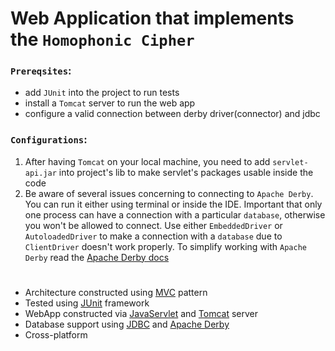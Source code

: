 [MVC]: https://en.wikipedia.org/wiki/Model%E2%80%93view%E2%80%93controller
[JUnit]: https://junit.org/junit5/
[JavaServlet]:https://docs.oracle.com/javaee/7/api/javax/servlet/Servlet.html
[JDBC]:https://docs.oracle.com/javase/tutorial/jdbc/basics/index.html
[Apache Derby]:https://db.apache.org/derby/
[Tomcat]:https://tomcat.apache.org/
[Apache Derby docs]:https://db.apache.org/derby/docs/10.15/getstart/getstartderby.pdf

# Web Application that implements the `Homophonic Cipher`

### `Prereqsites`: 
- add `JUnit` into the project to run tests
- install a `Tomcat` server to run the web app
- configure a valid connection between derby driver(connector) and jdbc

### `Configurations`:
1. After having `Tomcat` on your local machine, you need to add `servlet-api.jar` into project's lib to make servlet's packages usable inside the code
2. Be aware of several issues concerning to connecting to `Apache Derby`. You can run it either using terminal or inside the IDE. Important that only one process can have a connection with a particular `database`, otherwise you won't be allowed to connect. Use either `EmbeddedDriver` or `AutoloadedDriver` to make a connection with a `database` due to `ClientDriver` doesn't work properly. To simplify working with `Apache Derby` read the [Apache Derby docs]



#
* Architecture constructed using [MVC] pattern
* Tested using [JUnit] framework
* WebApp constructed via [JavaServlet] and [Tomcat] server
* Database support using [JDBC] and [Apache Derby]
* Cross-platform
